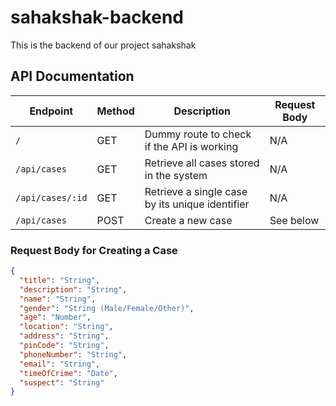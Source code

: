 # sahakshak-backend

This is the backend of our project sahakshak

## API Documentation

| Endpoint         | Method | Description                                     | Request Body |
| ---------------- | ------ | ----------------------------------------------- | ------------ |
| `/`              | GET    | Dummy route to check if the API is working      | N/A          |
| `/api/cases`     | GET    | Retrieve all cases stored in the system         | N/A          |
| `/api/cases/:id` | GET    | Retrieve a single case by its unique identifier | N/A          |
| `/api/cases`     | POST   | Create a new case                               | See below    |

<!-- | `/api/cases/:id` | PUT    | Update an existing case by its unique identifier | See below    |
| `/api/cases/:id` | DELETE | Delete an existing case by its unique identifier | N/A          | -->

### Request Body for Creating a Case

```json
{
  "title": "String",
  "description": "String",
  "name": "String",
  "gender": "String (Male/Female/Other)",
  "age": "Number",
  "location": "String",
  "address": "String",
  "pinCode": "String",
  "phoneNumber": "String",
  "email": "String",
  "timeOfCrime": "Date",
  "suspect": "String"
}
```
